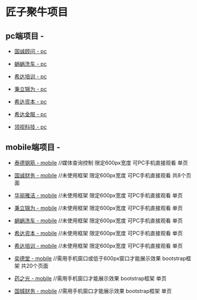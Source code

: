 #  匠子聚牛项目

## pc端项目 - 

* [国诚顾问 - pc](https://wishqaq.github.io/JangZiJuNiu_Work/gcgw/index.html)

* [蜗蜗洗车 - pc](https://wishqaq.github.io/JangZiJuNiu_Work/wowo/index.html)

* [希达培训 - pc](https://wishqaq.github.io/JangZiJuNiu_Work/xida_training/index.html)

* [秉立锦为 - pc](https://wishqaq.github.io/JangZiJuNiu_Work/bljw/index.html)

* [希达资本 - pc](https://wishqaq.github.io/JangZiJuNiu_Work/xida_capital/index.html)

* [希达金服 - pc](https://wishqaq.github.io/JangZiJuNiu_Work/xida_jinfu/index.html)

* [领视科技 - pc](https://wishqaq.github.io/JangZiJuNiu_Work/lingshi/index.html)

## mobile端项目 -

* [泰德钢筋 - mobile](https://wishqaq.github.io/JangZiJuNiu_Work/taide_mobile/)                    //媒体查询控制  限定600px宽度 可PC手机直接观看 单页

* [国诚财务 - mobile](https://wishqaq.github.io/JangZiJuNiu_Work/gcgw_mobile/index.html)                 //未使用框架  限定600px宽度 可PC手机直接观看 共8个页面

* [华丽雅洁 - mobile](https://wishqaq.github.io/JangZiJuNiu_Work/hlyj_mobile/)                    //未使用框架  限定600px宽度 可PC手机直接观看 单页

* [秉立锦为 - mobile](https://wishqaq.github.io/JangZiJuNiu_Work/bljw_mobile/)                    //未使用框架  限定600px宽度 可PC手机直接观看 单页

* [蜗蜗洗车 - mobile](https://wishqaq.github.io/JangZiJuNiu_Work/wowo_mobile/index.html)          //未使用框架  限定600px宽度 可PC手机直接观看 单页

* [希达资本 - mobile](https://wishqaq.github.io/JangZiJuNiu_Work/xida_capital_mobile/index.html)   //未使用框架  限定600px宽度 可PC手机直接观看 单页

* [希达培训 - mobile](https://wishqaq.github.io/JangZiJuNiu_Work/xida_training_mobile/index.html)  //未使用框架  限定600px宽度 可PC手机直接观看 单页

* [奕德堂   - mobile](https://wishqaq.github.io/JangZiJuNiu_Work/ydt_mobile/index.html)            //需用手机窗口或低于600px窗口才能展示效果  bootstrap框架 共20个页面

* [药之光   - mobile](https://wishqaq.github.io/JangZiJuNiu_Work/128_moblie/mobile/index.html)    //需用手机窗口才能展示效果  bootstrap框架 单页

* [国城财务 - mobile](https://wishqaq.github.io/JangZiJuNiu_Work/gccw_moblie/mobile/)             //需用手机窗口才能展示效果  bootstrap框架 单页

